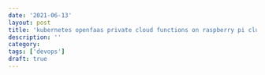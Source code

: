 ```yaml
---
date: '2021-06-13'
layout: post
title: 'kubernetes openfaas private cloud functions on raspberry pi cluster'
description: ''
category:
tags: ['devops']
draft: true
---
```

